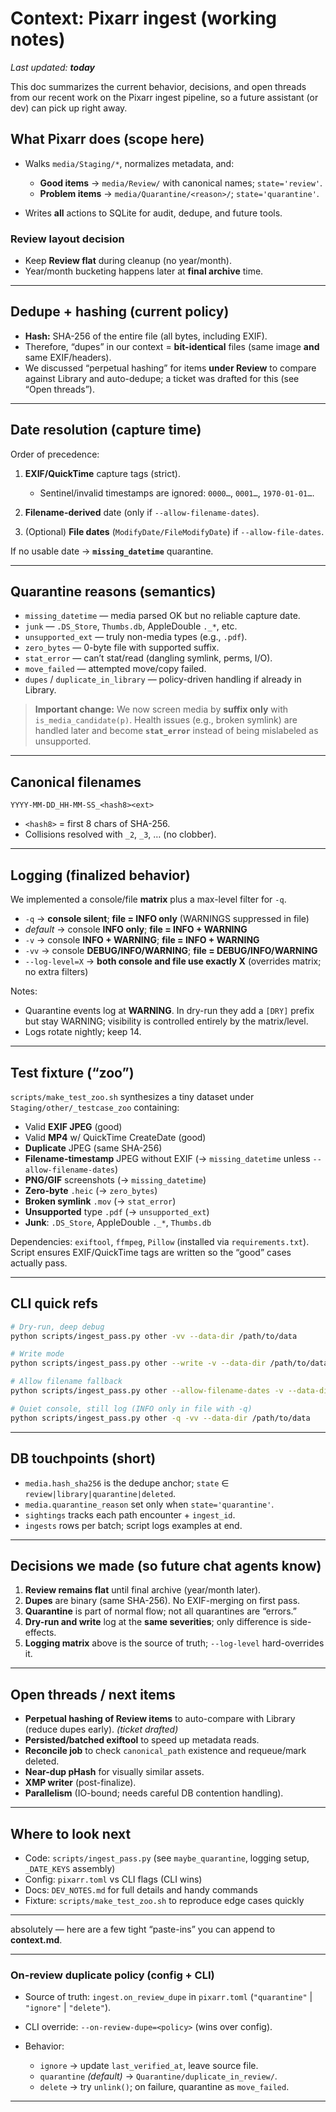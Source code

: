 # Context: Pixarr ingest (working notes)

*Last updated: **today***

This doc summarizes the current behavior, decisions, and open threads from our recent work on the Pixarr ingest pipeline, so a future assistant (or dev) can pick up right away.

## What Pixarr does (scope here)

* Walks `media/Staging/*`, normalizes metadata, and:

  * **Good items** → `media/Review/` with canonical names; `state='review'`.
  * **Problem items** → `media/Quarantine/<reason>/`; `state='quarantine'`.
* Writes **all** actions to SQLite for audit, dedupe, and future tools.

### Review layout decision

* Keep **Review flat** during cleanup (no year/month).
* Year/month bucketing happens later at **final archive** time.

---

## Dedupe + hashing (current policy)

* **Hash:** SHA-256 of the entire file (all bytes, including EXIF).
* Therefore, “dupes” in our context = **bit-identical** files (same image **and** same EXIF/headers).
* We discussed “perpetual hashing” for items **under Review** to compare against Library and auto-dedupe; a ticket was drafted for this (see “Open threads”).

---

## Date resolution (capture time)

Order of precedence:

1. **EXIF/QuickTime** capture tags (strict).

   * Sentinel/invalid timestamps are ignored: `0000…`, `0001…`, `1970-01-01…`.
2. **Filename-derived** date (only if `--allow-filename-dates`).
3. (Optional) **File dates** (`ModifyDate/FileModifyDate`) if `--allow-file-dates`.

If no usable date → **`missing_datetime`** quarantine.

---

## Quarantine reasons (semantics)

* `missing_datetime` — media parsed OK but no reliable capture date.
* `junk` — `.DS_Store`, `Thumbs.db`, AppleDouble `._*`, etc.
* `unsupported_ext` — truly non-media types (e.g., `.pdf`).
* `zero_bytes` — 0-byte file with supported suffix.
* `stat_error` — can’t stat/read (dangling symlink, perms, I/O).
* `move_failed` — attempted move/copy failed.
* `dupes` / `duplicate_in_library` — policy-driven handling if already in Library.

> **Important change:** We now screen media by **suffix only** with `is_media_candidate(p)`.
> Health issues (e.g., broken symlink) are handled later and become **`stat_error`** instead of being mislabeled as unsupported.

---

## Canonical filenames

`YYYY-MM-DD_HH-MM-SS_<hash8><ext>`

* `<hash8>` = first 8 chars of SHA-256.
* Collisions resolved with `_2`, `_3`, … (no clobber).

---

## Logging (finalized behavior)

We implemented a console/file **matrix** plus a max-level filter for `-q`.

* `-q` → **console silent**; **file = INFO only** (WARNINGS suppressed in file)
* *default* → console **INFO only**; **file = INFO + WARNING**
* `-v` → console **INFO + WARNING**; **file = INFO + WARNING**
* `-vv` → console **DEBUG/INFO/WARNING**; **file = DEBUG/INFO/WARNING**
* `--log-level=X` → **both console and file use exactly X** (overrides matrix; no extra filters)

Notes:

* Quarantine events log at **WARNING**. In dry-run they add a `[DRY]` prefix but stay WARNING; visibility is controlled entirely by the matrix/level.
* Logs rotate nightly; keep 14.

---

## Test fixture (“zoo”)

`scripts/make_test_zoo.sh` synthesizes a tiny dataset under `Staging/other/_testcase_zoo` containing:

* Valid **EXIF JPEG** (good)
* Valid **MP4** w/ QuickTime CreateDate (good)
* **Duplicate** JPEG (same SHA-256)
* **Filename-timestamp** JPEG without EXIF (→ `missing_datetime` unless `--allow-filename-dates`)
* **PNG/GIF** screenshots (→ `missing_datetime`)
* **Zero-byte** `.heic` (→ `zero_bytes`)
* **Broken symlink** `.mov` (→ `stat_error`)
* **Unsupported** type `.pdf` (→ `unsupported_ext`)
* **Junk**: `.DS_Store`, AppleDouble `._*`, `Thumbs.db`

Dependencies: `exiftool`, `ffmpeg`, `Pillow` (installed via `requirements.txt`).
Script ensures EXIF/QuickTime tags are written so the “good” cases actually pass.

---

## CLI quick refs

```bash
# Dry-run, deep debug
python scripts/ingest_pass.py other -vv --data-dir /path/to/data

# Write mode
python scripts/ingest_pass.py other --write -v --data-dir /path/to/data

# Allow filename fallback
python scripts/ingest_pass.py other --allow-filename-dates -v --data-dir /path/to/data

# Quiet console, still log (INFO only in file with -q)
python scripts/ingest_pass.py other -q -vv --data-dir /path/to/data
```

---

## DB touchpoints (short)

* `media.hash_sha256` is the dedupe anchor; `state` ∈ `review|library|quarantine|deleted`.
* `media.quarantine_reason` set only when `state='quarantine'`.
* `sightings` tracks each path encounter + `ingest_id`.
* `ingests` rows per batch; script logs examples at end.

---

## Decisions we made (so future chat agents know)

1. **Review remains flat** until final archive (year/month later).
2. **Dupes** are binary (same SHA-256). No EXIF-merging on first pass.
3. **Quarantine** is part of normal flow; not all quarantines are “errors.”
4. **Dry-run and write** log at the **same severities**; only difference is side-effects.
5. **Logging matrix** above is the source of truth; `--log-level` hard-overrides it.

---

## Open threads / next items

* **Perpetual hashing of Review items** to auto-compare with Library (reduce dupes early). *(ticket drafted)*
* **Persisted/batched exiftool** to speed up metadata reads.
* **Reconcile job** to check `canonical_path` existence and requeue/mark deleted.
* **Near-dup pHash** for visually similar assets.
* **XMP writer** (post-finalize).
* **Parallelism** (IO-bound; needs careful DB contention handling).

---

## Where to look next

* Code: `scripts/ingest_pass.py` (see `maybe_quarantine`, logging setup, `_DATE_KEYS` assembly)
* Config: `pixarr.toml` vs CLI flags (CLI wins)
* Docs: `DEV_NOTES.md` for full details and handy commands
* Fixture: `scripts/make_test_zoo.sh` to reproduce edge cases quickly

---

absolutely — here are a few tight “paste-ins” you can append to **context.md**.

---

### On-review duplicate policy (config + CLI)

* Source of truth: `ingest.on_review_dupe` in `pixarr.toml` (`"quarantine"` | `"ignore"` | `"delete"`).
* CLI override: `--on-review-dupe=<policy>` (wins over config).
* Behavior:

  * `ignore` → update `last_verified_at`, leave source file.
  * `quarantine` *(default)* → `Quarantine/duplicate_in_review/`.
  * `delete` → try `unlink()`; on failure, quarantine as `move_failed`.

---
